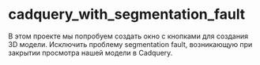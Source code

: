 # cadquery_with_segmentation_fault
В этом проекте мы попробуем создать окно с кнопками для создания 3D модели. Исключить проблему segmentation fault, возникающую при закрытии просмотра нашей модели в Cadquery.
